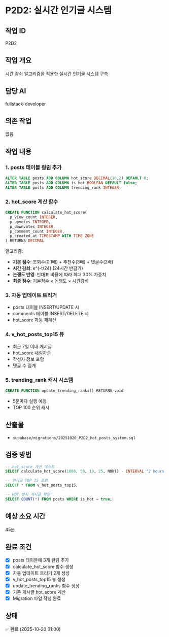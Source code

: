 # P2D2: 실시간 인기글 시스템

## 작업 ID
P2D2

## 작업 개요
시간 감쇠 알고리즘을 적용한 실시간 인기글 시스템 구축

## 담당 AI
fullstack-developer

## 의존 작업
없음

## 작업 내용

### 1. posts 테이블 컬럼 추가
```sql
ALTER TABLE posts ADD COLUMN hot_score DECIMAL(10,2) DEFAULT 0;
ALTER TABLE posts ADD COLUMN is_hot BOOLEAN DEFAULT false;
ALTER TABLE posts ADD COLUMN trending_rank INTEGER;
```

### 2. hot_score 계산 함수
```sql
CREATE FUNCTION calculate_hot_score(
  p_view_count INTEGER,
  p_upvotes INTEGER,
  p_downvotes INTEGER,
  p_comment_count INTEGER,
  p_created_at TIMESTAMP WITH TIME ZONE
) RETURNS DECIMAL
```

알고리즘:
- **기본 점수**: 조회수(0.1배) + 추천수(3배) + 댓글수(2배)
- **시간 감쇠**: e^(-t/24) (24시간 반감기)
- **논쟁도 반영**: 반대표 비율에 따라 최대 30% 가중치
- **최종 점수**: 기본점수 × 논쟁도 × 시간감쇠

### 3. 자동 업데이트 트리거
- posts 테이블 INSERT/UPDATE 시
- comments 테이블 INSERT/DELETE 시
- hot_score 자동 재계산

### 4. v_hot_posts_top15 뷰
- 최근 7일 이내 게시글
- hot_score 내림차순
- 작성자 정보 포함
- 댓글 수 집계

### 5. trending_rank 캐시 시스템
```sql
CREATE FUNCTION update_trending_ranks() RETURNS void
```
- 5분마다 실행 예정
- TOP 100 순위 캐시

## 산출물
- `supabase/migrations/20251020_P2D2_hot_posts_system.sql`

## 검증 방법
```sql
-- hot_score 계산 테스트
SELECT calculate_hot_score(1000, 50, 10, 25, NOW() - INTERVAL '2 hours');

-- 인기글 TOP 15 조회
SELECT * FROM v_hot_posts_top15;

-- HOT 뱃지 게시글 확인
SELECT COUNT(*) FROM posts WHERE is_hot = true;
```

## 예상 소요 시간
45분

## 완료 조건
- [x] posts 테이블에 3개 컬럼 추가
- [x] calculate_hot_score 함수 생성
- [x] 자동 업데이트 트리거 2개 생성
- [x] v_hot_posts_top15 뷰 생성
- [x] update_trending_ranks 함수 생성
- [x] 기존 게시글 hot_score 계산
- [x] Migration 파일 작성 완료

## 상태
✅ 완료 (2025-10-20 01:00)
